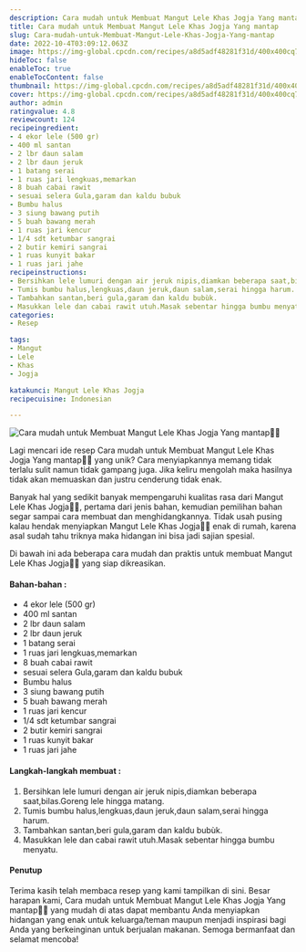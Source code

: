 ```yaml
---
description: Cara mudah untuk Membuat Mangut Lele Khas Jogja Yang mantap"
title: Cara mudah untuk Membuat Mangut Lele Khas Jogja Yang mantap
slug: Cara-mudah-untuk-Membuat-Mangut-Lele-Khas-Jogja-Yang-mantap
date: 2022-10-4T03:09:12.063Z
image: https://img-global.cpcdn.com/recipes/a8d5adf48281f31d/400x400cq70/photo.jpg
hideToc: false
enableToc: true
enableTocContent: false
thumbnail: https://img-global.cpcdn.com/recipes/a8d5adf48281f31d/400x400cq70/photo.jpg
cover: https://img-global.cpcdn.com/recipes/a8d5adf48281f31d/400x400cq70/photo.jpg
author: admin
ratingvalue: 4.8
reviewcount: 124
recipeingredient:
- 4 ekor lele (500 gr)
- 400 ml santan
- 2 lbr daun salam
- 2 lbr daun jeruk
- 1 batang serai
- 1 ruas jari lengkuas,memarkan
- 8 buah cabai rawit
- sesuai selera Gula,garam dan kaldu bubuk
- Bumbu halus
- 3 siung bawang putih
- 5 buah bawang merah
- 1 ruas jari kencur
- 1/4 sdt ketumbar sangrai
- 2 butir kemiri sangrai
- 1 ruas kunyit bakar
- 1 ruas jari jahe
recipeinstructions:
- Bersihkan lele lumuri dengan air jeruk nipis,diamkan beberapa saat,bilas.Goreng lele hingga matang.
- Tumis bumbu halus,lengkuas,daun jeruk,daun salam,serai hingga harum.
- Tambahkan santan,beri gula,garam dan kaldu bubùk.
- Masukkan lele dan cabai rawit utuh.Masak sebentar hingga bumbu menyatu.
categories:
- Resep

tags:
- Mangut
- Lele
- Khas
- Jogja

katakunci: Mangut Lele Khas Jogja
recipecuisine: Indonesian

---
```


![Cara mudah untuk Membuat Mangut Lele Khas Jogja Yang mantap👩‍🍳](https://img-global.cpcdn.com/recipes/a8d5adf48281f31d/400x400cq70/photo.jpg)

Lagi mencari ide resep Cara mudah untuk Membuat Mangut Lele Khas Jogja Yang mantap👩‍🍳 yang unik? Cara menyiapkannya memang tidak terlalu sulit namun tidak gampang juga. Jika keliru mengolah maka hasilnya tidak akan memuaskan dan justru cenderung tidak enak.

Banyak hal yang sedikit banyak mempengaruhi kualitas rasa dari Mangut Lele Khas Jogja👩‍🍳, pertama dari jenis bahan, kemudian pemilihan bahan segar sampai cara membuat dan menghidangkannya. Tidak usah pusing kalau hendak menyiapkan Mangut Lele Khas Jogja👩‍🍳 enak di rumah, karena asal sudah tahu triknya maka hidangan ini bisa jadi sajian spesial.

Di bawah ini ada beberapa cara mudah dan praktis untuk membuat Mangut Lele Khas Jogja👩‍🍳 yang siap dikreasikan.

<!--inarticleads1-->

#### Bahan-bahan :

- 4 ekor lele (500 gr)
- 400 ml santan
- 2 lbr daun salam
- 2 lbr daun jeruk
- 1 batang serai
- 1 ruas jari lengkuas,memarkan
- 8 buah cabai rawit
- sesuai selera Gula,garam dan kaldu bubuk
- Bumbu halus
- 3 siung bawang putih
- 5 buah bawang merah
- 1 ruas jari kencur
- 1/4 sdt ketumbar sangrai
- 2 butir kemiri sangrai
- 1 ruas kunyit bakar
- 1 ruas jari jahe

<!--inarticleads2-->

#### Langkah-langkah membuat :

1. Bersihkan lele lumuri dengan air jeruk nipis,diamkan beberapa saat,bilas.Goreng lele hingga matang.
1. Tumis bumbu halus,lengkuas,daun jeruk,daun salam,serai hingga harum.
1. Tambahkan santan,beri gula,garam dan kaldu bubùk.
1. Masukkan lele dan cabai rawit utuh.Masak sebentar hingga bumbu menyatu.

#### Penutup

Terima kasih telah membaca resep yang kami tampilkan di sini. Besar harapan kami, Cara mudah untuk Membuat Mangut Lele Khas Jogja Yang mantap👩‍🍳 yang mudah di atas dapat membantu Anda menyiapkan hidangan yang enak untuk keluarga/teman maupun menjadi inspirasi bagi Anda yang berkeinginan untuk berjualan makanan. Semoga bermanfaat dan selamat mencoba!